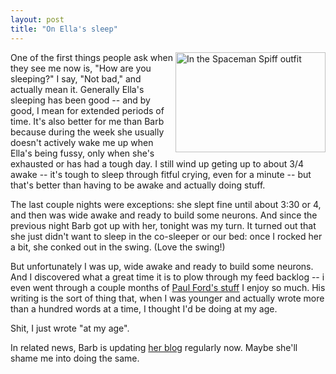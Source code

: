 ```yaml
---
layout: post
title: "On Ella's sleep"
---
```




<p><a href="http://www.flickr.com/photos/cwinters/381298683/"><img src="http://farm1.static.flickr.com/129/381298683_2f7431a97a_m.jpg" align="right" width="240" height="160" alt="In the Spaceman Spiff outfit" /></a></p>

<p>One of the first things people ask when they see me now is, "How are you sleeping?" I say, "Not bad," and actually mean it. Generally Ella's sleeping has been good -- and by good, I mean for extended periods of time. It's also better for me than Barb because during the week she usually doesn't actively wake me up when Ella's being fussy, only when she's exhausted or has had a tough day. I still wind up geting up to about 3/4 awake -- it's tough to sleep through fitful crying, even for a minute -- but that's better than having to be awake and actually doing stuff.</p>

<p>The last couple nights were exceptions: she slept fine until about 3:30 or 4, and then was wide awake and ready to build some neurons. And since the previous night Barb got up with her, tonight was my turn. It turned out that she just didn't want to sleep in the co-sleeper or our bed: once I rocked her a bit, she conked out in the swing. (Love the swing!)</p>

<p>But unfortunately I was up, wide awake and ready to build some neurons. And I discovered what a great time it is to plow through my feed backlog -- i even went through a couple months of <a href="http://www.ftrain.com/">Paul Ford's stuff</a> I enjoy so much. His writing is the sort of thing that, when I was younger and actually wrote more than a hundred words at a time, I thought I'd be doing at my age.</p>

<p>Shit, I just wrote "at my age".</p>

<p>In related news, Barb is updating <a href="http://balsko.livejournal.com/">her blog</a> regularly now. Maybe she'll shame me into doing the same.</p>


